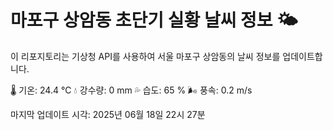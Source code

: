 
# 마포구 상암동 초단기 실황 날씨 정보 🌤️

이 리포지토리는 기상청 API를 사용하여 서울 마포구 상암동의 날씨 정보를 업데이트합니다. 

🌡️ 기온: 24.4 ℃
💧 강수량: 0 mm
💦 습도: 65 %
🌬️ 풍속: 0.2 m/s

마지막 업데이트 시각: 2025년 06월 18일 22시 27분    
